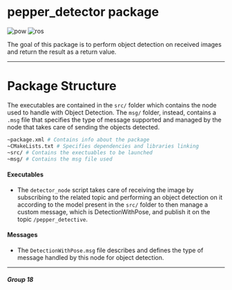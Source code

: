 # pepper_detector package
![pow](https://img.shields.io/badge/Powered%20By-dev--guys--unisa-blue)
![ros](https://img.shields.io/badge/ROS%20Version-melodic-orange)

The goal of this package is to perform object detection on received images and return the result as a return value.
___
# Package Structure
The executables are contained in the ```src/``` folder which contains the node used to handle with Object Detection. The ```msg/``` folder, instead, contains a ```.msg``` file that specifies the type of message supported and managed by the node that takes care of sending the objects detected.

```bash
~package.xml # Contains info about the package
~CMakeLists.txt # Specifies dependencies and libraries linking
~src/ # Contains the exectuables to be launched
~msg/ # Contains the msg file used
```

#### Executables

* The ```detector_node``` script takes care of receiving the image by subscribing to the related topic and performing an object detection on it according to the model present in the ```src/``` folder to then manage a custom message, which is DetectionWithPose, and publish it on the topic ```/pepper_detective```.

#### Messages

* The ```DetectionWithPose.msg``` file describes and defines the type of message handled by this node for object detection.

____

##### Group 18